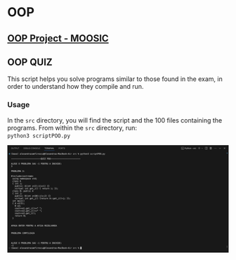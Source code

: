 # OOP

## [OOP Project - MOOSIC](https://github.com/zamfiresq/MOOSIC)

## OOP QUIZ
This script helps you solve programs similar to those found in the exam, in order to understand how they compile and run.

### Usage
In the `src` directory, you will find the script and the 100 files containing the programs. From within the `src` directory, run:  
`python3 scriptPOO.py`

![Alt text](src/image.png)
